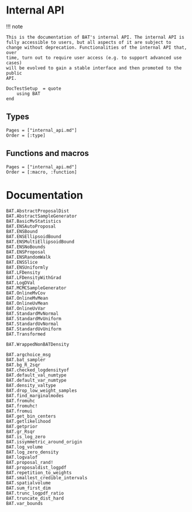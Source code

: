 # Internal API

!!! note

    This is the documentation of BAT's internal API. The internal API is
    fully accessible to users, but all aspects of it are subject to
    change without deprecation. Functionalities of the internal API that, over
    time, turn out to require user access (e.g. to support advanced use cases)
    will be evolved to gain a stable interface and then promoted to the public
    API.

```@meta
DocTestSetup  = quote
    using BAT
end
```

## Types

```@index
Pages = ["internal_api.md"]
Order = [:type]
```

## Functions and macros

```@index
Pages = ["internal_api.md"]
Order = [:macro, :function]
```

# Documentation

```@docs
BAT.AbstractProposalDist
BAT.AbstractSampleGenerator
BAT.BasicMvStatistics
BAT.ENSAutoProposal
BAT.ENSBound
BAT.ENSEllipsoidBound
BAT.ENSMultiEllipsoidBound
BAT.ENSNoBounds
BAT.ENSProposal
BAT.ENSRandomWalk
BAT.ENSSlice
BAT.ENSUniformly
BAT.LFDensity
BAT.LFDensityWithGrad
BAT.LogDVal
BAT.MCMCSampleGenerator
BAT.OnlineMvCov
BAT.OnlineMvMean
BAT.OnlineUvMean
BAT.OnlineUvVar
BAT.StandardMvNormal
BAT.StandardMvUniform
BAT.StandardUvNormal
BAT.StandardUvUniform
BAT.Transformed

BAT.WrappedNonBATDensity

BAT.argchoice_msg
BAT.bat_sampler
BAT.bg_R_2sqr
BAT.checked_logdensityof
BAT.default_val_numtype
BAT.default_var_numtype
BAT.density_valtype
BAT.drop_low_weight_samples
BAT.find_marginalmodes
BAT.fromuhc
BAT.fromuhc!
BAT.fromui
BAT.get_bin_centers
BAT.getlikelihood
BAT.getprior
BAT.gr_Rsqr
BAT.is_log_zero
BAT.issymmetric_around_origin
BAT.log_volume
BAT.log_zero_density
BAT.logvalof
BAT.proposal_rand!
BAT.proposaldist_logpdf
BAT.repetition_to_weights
BAT.smallest_credible_intervals
BAT.spatialvolume
BAT.sum_first_dim
BAT.trunc_logpdf_ratio
BAT.truncate_dist_hard
BAT.var_bounds
```
